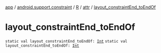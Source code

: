 [app](../../../index.md) / [android.support.constraint](../../index.md) / [R](../index.md) / [attr](index.md) / [layout_constraintEnd_toEndOf](.)

# layout_constraintEnd_toEndOf

`static val layout_constraintEnd_toEndOf: `[`Int`](https://kotlinlang.org/api/latest/jvm/stdlib/kotlin/-int/index.html)
`static val layout_constraintEnd_toEndOf: `[`Int`](https://kotlinlang.org/api/latest/jvm/stdlib/kotlin/-int/index.html)